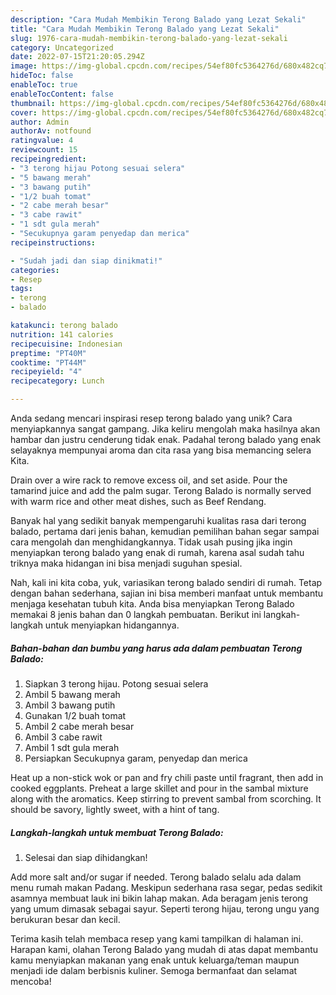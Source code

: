 ```yaml
---
description: "Cara Mudah Membikin Terong Balado yang Lezat Sekali"
title: "Cara Mudah Membikin Terong Balado yang Lezat Sekali"
slug: 1976-cara-mudah-membikin-terong-balado-yang-lezat-sekali
category: Uncategorized
date: 2022-07-15T21:20:05.294Z
image: https://img-global.cpcdn.com/recipes/54ef80fc5364276d/680x482cq70/terong-balado-foto-resep-utama.jpg
hideToc: false
enableToc: true
enableTocContent: false
thumbnail: https://img-global.cpcdn.com/recipes/54ef80fc5364276d/680x482cq70/terong-balado-foto-resep-utama.jpg
cover: https://img-global.cpcdn.com/recipes/54ef80fc5364276d/680x482cq70/terong-balado-foto-resep-utama.jpg
author: Admin
authorAv: notfound
ratingvalue: 4
reviewcount: 15
recipeingredient:
- "3 terong hijau Potong sesuai selera"
- "5 bawang merah"
- "3 bawang putih"
- "1/2 buah tomat"
- "2 cabe merah besar"
- "3 cabe rawit"
- "1 sdt gula merah"
- "Secukupnya garam penyedap dan merica"
recipeinstructions:

- "Sudah jadi dan siap dinikmati!"
categories:
- Resep
tags:
- terong
- balado

katakunci: terong balado 
nutrition: 141 calories
recipecuisine: Indonesian
preptime: "PT40M"
cooktime: "PT44M"
recipeyield: "4"
recipecategory: Lunch

---
```





Anda sedang mencari inspirasi resep terong balado yang unik? Cara menyiapkannya sangat gampang. Jika keliru mengolah maka hasilnya akan hambar dan justru cenderung tidak enak. Padahal terong balado yang enak selayaknya mempunyai aroma dan cita rasa yang bisa memancing selera Kita.





Drain over a wire rack to remove excess oil, and set aside. Pour the tamarind juice and add the palm sugar. Terong Balado is normally served with warm rice and other meat dishes, such as Beef Rendang.

Banyak hal yang sedikit banyak mempengaruhi kualitas rasa dari terong balado, pertama dari jenis bahan, kemudian pemilihan bahan segar sampai cara mengolah dan menghidangkannya. Tidak usah pusing jika ingin menyiapkan terong balado yang enak di rumah, karena asal sudah tahu triknya maka hidangan ini bisa menjadi suguhan spesial.






Nah, kali ini kita coba, yuk, variasikan terong balado sendiri di rumah. Tetap dengan bahan sederhana, sajian ini bisa memberi manfaat untuk membantu menjaga kesehatan tubuh kita. Anda bisa menyiapkan Terong Balado memakai 8 jenis bahan dan 0 langkah pembuatan. Berikut ini langkah-langkah untuk menyiapkan hidangannya.

<!--inarticleads1-->

##### Bahan-bahan dan bumbu yang harus ada dalam pembuatan Terong Balado:

1. Siapkan 3 terong hijau. Potong sesuai selera
1. Ambil 5 bawang merah
1. Ambil 3 bawang putih
1. Gunakan 1/2 buah tomat
1. Ambil 2 cabe merah besar
1. Ambil 3 cabe rawit
1. Ambil 1 sdt gula merah
1. Persiapkan Secukupnya garam, penyedap dan merica


Heat up a non-stick wok or pan and fry chili paste until fragrant, then add in cooked eggplants. Preheat a large skillet and pour in the sambal mixture along with the aromatics. Keep stirring to prevent sambal from scorching. It should be savory, lightly sweet, with a hint of tang. 

<!--inarticleads2-->

##### Langkah-langkah untuk membuat Terong Balado:


1. Selesai dan siap dihidangkan!

Add more salt and/or sugar if needed. Terong balado selalu ada dalam menu rumah makan Padang. Meskipun sederhana rasa segar, pedas sedikit asamnya membuat lauk ini bikin lahap makan. Ada beragam jenis terong yang umum dimasak sebagai sayur. Seperti terong hijau, terong ungu yang berukuran besar dan kecil. 

Terima kasih telah membaca resep yang kami tampilkan di halaman ini. Harapan kami, olahan Terong Balado yang mudah di atas dapat membantu kamu menyiapkan makanan yang enak untuk keluarga/teman maupun menjadi ide dalam berbisnis kuliner. Semoga bermanfaat dan selamat mencoba!
